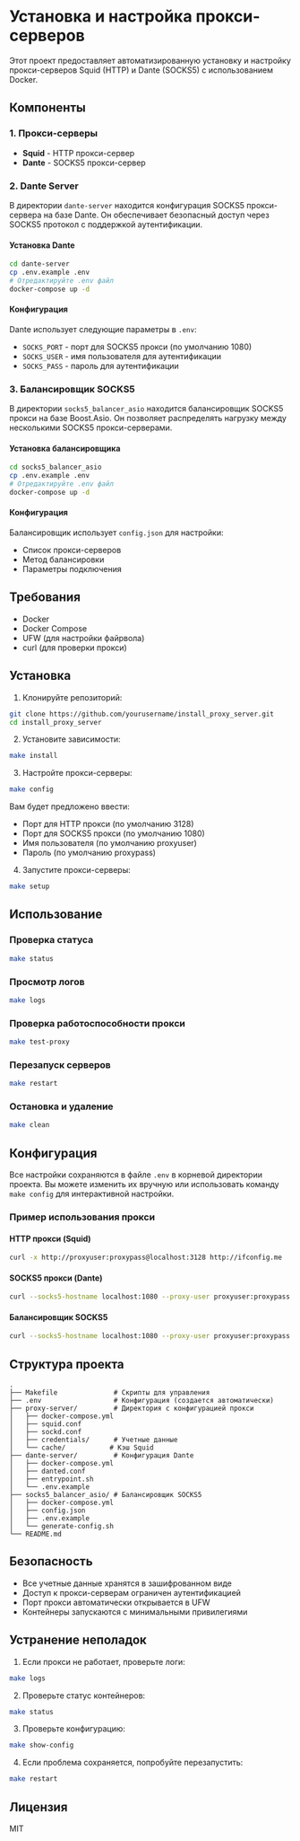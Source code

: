 # Установка и настройка прокси-серверов

Этот проект предоставляет автоматизированную установку и настройку прокси-серверов Squid (HTTP) и Dante (SOCKS5) с использованием Docker.

## Компоненты

### 1. Прокси-серверы
- **Squid** - HTTP прокси-сервер
- **Dante** - SOCKS5 прокси-сервер

### 2. Dante Server
В директории `dante-server` находится конфигурация SOCKS5 прокси-сервера на базе Dante. Он обеспечивает безопасный доступ через SOCKS5 протокол с поддержкой аутентификации.

#### Установка Dante
```bash
cd dante-server
cp .env.example .env
# Отредактируйте .env файл
docker-compose up -d
```

#### Конфигурация
Dante использует следующие параметры в `.env`:
- `SOCKS_PORT` - порт для SOCKS5 прокси (по умолчанию 1080)
- `SOCKS_USER` - имя пользователя для аутентификации
- `SOCKS_PASS` - пароль для аутентификации

### 3. Балансировщик SOCKS5
В директории `socks5_balancer_asio` находится балансировщик SOCKS5 прокси на базе Boost.Asio. Он позволяет распределять нагрузку между несколькими SOCKS5 прокси-серверами.

#### Установка балансировщика
```bash
cd socks5_balancer_asio
cp .env.example .env
# Отредактируйте .env файл
docker-compose up -d
```

#### Конфигурация
Балансировщик использует `config.json` для настройки:
- Список прокси-серверов
- Метод балансировки
- Параметры подключения

## Требования

- Docker
- Docker Compose
- UFW (для настройки файрвола)
- curl (для проверки прокси)

## Установка

1. Клонируйте репозиторий:
```bash
git clone https://github.com/yourusername/install_proxy_server.git
cd install_proxy_server
```

2. Установите зависимости:
```bash
make install
```

3. Настройте прокси-серверы:
```bash
make config
```
Вам будет предложено ввести:
- Порт для HTTP прокси (по умолчанию 3128)
- Порт для SOCKS5 прокси (по умолчанию 1080)
- Имя пользователя (по умолчанию proxyuser)
- Пароль (по умолчанию proxypass)

4. Запустите прокси-серверы:
```bash
make setup
```

## Использование

### Проверка статуса
```bash
make status
```

### Просмотр логов
```bash
make logs
```

### Проверка работоспособности прокси
```bash
make test-proxy
```

### Перезапуск серверов
```bash
make restart
```

### Остановка и удаление
```bash
make clean
```

## Конфигурация

Все настройки сохраняются в файле `.env` в корневой директории проекта. Вы можете изменить их вручную или использовать команду `make config` для интерактивной настройки.

### Пример использования прокси

#### HTTP прокси (Squid)
```bash
curl -x http://proxyuser:proxypass@localhost:3128 http://ifconfig.me
```

#### SOCKS5 прокси (Dante)
```bash
curl --socks5-hostname localhost:1080 --proxy-user proxyuser:proxypass http://ifconfig.me
```

#### Балансировщик SOCKS5
```bash
curl --socks5-hostname localhost:1080 --proxy-user proxyuser:proxypass http://ifconfig.me
```

## Структура проекта

```
.
├── Makefile              # Скрипты для управления
├── .env                  # Конфигурация (создается автоматически)
├── proxy-server/         # Директория с конфигурацией прокси
│   ├── docker-compose.yml
│   ├── squid.conf
│   ├── sockd.conf
│   ├── credentials/      # Учетные данные
│   └── cache/           # Кэш Squid
├── dante-server/         # Конфигурация Dante
│   ├── docker-compose.yml
│   ├── danted.conf
│   ├── entrypoint.sh
│   └── .env.example
├── socks5_balancer_asio/ # Балансировщик SOCKS5
│   ├── docker-compose.yml
│   ├── config.json
│   ├── .env.example
│   └── generate-config.sh
└── README.md
```

## Безопасность

- Все учетные данные хранятся в зашифрованном виде
- Доступ к прокси-серверам ограничен аутентификацией
- Порт прокси автоматически открывается в UFW
- Контейнеры запускаются с минимальными привилегиями

## Устранение неполадок

1. Если прокси не работает, проверьте логи:
```bash
make logs
```

2. Проверьте статус контейнеров:
```bash
make status
```

3. Проверьте конфигурацию:
```bash
make show-config
```

4. Если проблема сохраняется, попробуйте перезапустить:
```bash
make restart
```

## Лицензия

MIT

